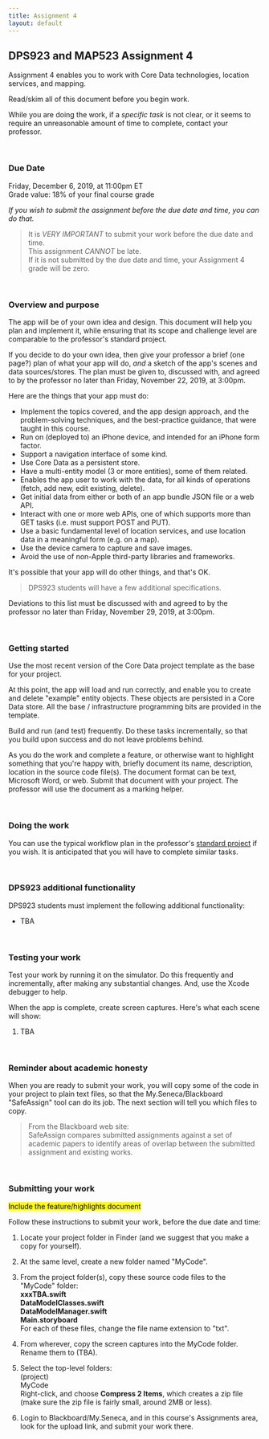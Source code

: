 ```yaml
---
title: Assignment 4
layout: default
---
```


## DPS923 and MAP523 Assignment 4

Assignment 4 enables you to work with Core Data technologies, location services, and mapping. 

Read/skim all of this document before you begin work.

While you are doing the work, if a *specific task* is not clear, or it seems to require an unreasonable amount of time to complete, contact your professor. 

<br>

### Due Date

Friday, December 6, 2019, at 11:00pm ET  
Grade value: 18% of your final course grade

*If you wish to submit the assignment before the due date and time, you can do that.*

> It is *VERY IMPORTANT* to submit your work before the due date and time.  
> This assignment *CANNOT* be late.  
> If it is not submitted by the due date and time, your Assignment 4 grade will be zero.  

<br>

### Overview and purpose

The app will be of your own idea and design. This document will help you plan and implement it, while ensuring that its scope and challenge level are comparable to the professor's standard project. 

If you decide to do your own idea, then give your professor a brief (one page?) plan of what your app will do, *and* a sketch of the app's scenes and data sources/stores. The plan must be given to, discussed with, and agreed to by the professor no later than Friday, November 22, 2019, at 3:00pm. 

Here are the things that your app must do:

* Implement the topics covered, and the app design approach, and the problem-solving techniques, and the best-practice guidance, that were taught in this course. 
* Run on (deployed to) an iPhone device, and intended for an iPhone form factor. 
* Support a navigation interface of some kind. 
* Use Core Data as a persistent store. 
* Have a multi-entity model (3 or more entities), some of them related. 
* Enables the app user to work with the data, for all kinds of operations (fetch, add new, edit existing, delete). 
* Get initial data from either or both of an app bundle JSON file or a web API. 
* Interact with one or more web APIs, one of which supports more than GET tasks (i.e. must support POST and PUT). 
* Use a basic fundamental level of location services, and use location data in a meaningful form (e.g. on a map). 
* Use the device camera to capture and save images. 
* Avoid the use of non-Apple third-party libraries and frameworks. 

It's possible that your app will do other things, and that's OK. 

> DPS923 students will have a few additional specifications. 

Deviations to this list must be discussed with and agreed to by the professor no later than Friday, November 29, 2019, at 3:00pm. 

<br>

### Getting started

Use the most recent version of the Core Data project template as the base for your project. 

At this point, the app will load and run correctly, and enable you to create and delete "example" entity objects. These objects are persisted in a Core Data store. All the base / infrastructure programming bits are provided in the template. 

Build and run (and test) frequently. Do these tasks incrementally, so that you build upon success and do not leave problems behind. 

As you do the work and complete a feature, or otherwise want to highlight something that you're happy with, briefly document its name, description, location in the source code file(s). The document format can be text, Microsoft Word, or web. Submit that document with your project. The professor will use the document as a marking helper. 

<br>

### Doing the work 

You can use the typical workflow plan in the professor's [standard project](assign4-professor) if you wish. It is anticipated that you will have to complete similar tasks. 

<br>

### DPS923 additional functionality

DPS923 students must implement the following additional functionality:
* TBA

<br>

### Testing your work

Test your work by running it on the simulator. Do this frequently and incrementally, after making any substantial changes. And, use the Xcode debugger to help. 

When the app is complete, create screen captures. Here's what each scene will show:
1. TBA

<br>

### Reminder about academic honesty

When you are ready to submit your work, you will copy some of the code in your project to plain text files, so that the My.Seneca/Blackboard "SafeAssign" tool can do its job. The next section will tell you which files to copy.

> From the Blackboard web site:  
> SafeAssign compares submitted assignments against a set of academic papers to identify areas of overlap between the submitted assignment and existing works.

<br>

### Submitting your work

<mark>Include the feature/highlights document</mark>

Follow these instructions to submit your work, before the due date and time:  

1. Locate your project folder in Finder (and we suggest that you make a copy for yourself).

2. At the same level, create a new folder named "MyCode".

3. From the project folder(s), copy these source code files to the "MyCode" folder:  
**xxxTBA.swift**  
**DataModelClasses.swift**  
**DataModelManager.swift**  
**Main.storyboard**  
For each of these files, change the file name extension to "txt".

4. From wherever, copy the screen captures into the MyCode folder. Rename them to (TBA). 

5. Select the top-level folders:  
(project)  
MyCode  
Right-click, and choose **Compress 2 Items**, which creates a zip file (make sure the zip file is fairly small, around 2MB or less).  

6. Login to Blackboard/My.Seneca, and in this course's Assignments area, look for the upload link, and submit your work there.  

<br>
